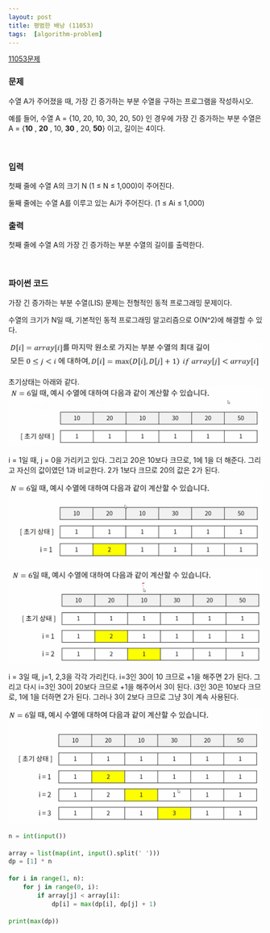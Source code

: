 ```yaml
---
layout: post
title: 평범한 배낭 (11053)
tags:  [algorithm-problem]
---
```


[11053문제](https://www.acmicpc.net/problem/11053)


### 문제
수열 A가 주어졌을 때, 가장 긴 증가하는 부분 수열을 구하는 프로그램을 작성하시오.

예를 들어, 수열 A = {10, 20, 10, 30, 20, 50} 인 경우에 가장 긴 증가하는 부분 수열은 A = {**10** , **20** , 10, **30** , 20, **50**} 이고, 길이는 4이다.

&nbsp;


### 입력
첫째 줄에 수열 A의 크기 N (1 ≤ N ≤ 1,000)이 주어진다.

둘째 줄에는 수열 A를 이루고 있는 Ai가 주어진다. (1 ≤ Ai ≤ 1,000)
&nbsp;

### 출력
첫째 줄에 수열 A의 가장 긴 증가하는 부분 수열의 길이를 출력한다.



&nbsp;

### 파이썬 코드
가장 긴 증가하는 부분 수열(LIS) 문제는 전형적인 동적 프로그래밍 문제이다.

수열의 크기가 N일 때, 기본적인 동적 프로그래밍 알고리즘으로 O(N^2)에 해결할 수 있다.

![Alt text](/public/post/2020_01_14_11053/howto_1.png)

초기상태는 아래와 같다.
![Alt text](/public/post/2020_01_14_11053/howto_2.png)

i = 1일 때, j = 0을 가리키고 있다. 그리고 20은 10보다 크므로, 1에 1을 더 해준다. 그리고 자신의 값이였던 1과 비교한다. 2가 1보다 크므로 20의 값은 2가 된다.

![Alt text](/public/post/2020_01_14_11053/howto_3.png)

![Alt text](/public/post/2020_01_14_11053/howto_4.png)


i = 3일 때, j=1, 2,3을 각각 가리킨다. i=3인 30이 10 크므로 +1을 해주면 2가 된다. 그리고 다시 i=3인 30이 20보다 크므로 +1을 해주어서 3이 된다. i3인 30은 10보다 크므로, 1에 1을 더하면 2가 된다. 그러나 3이 2보다 크므로 그냥 3이 계속 사용된다.

![Alt text](/public/post/2020_01_14_11053/howto_5.png)


~~~python
n = int(input())

array = list(map(int, input().split(' ')))
dp = [1] * n

for i in range(1, n):
    for j in range(0, i):
        if array[j] < array[i]:
            dp[i] = max(dp[i], dp[j] + 1)

print(max(dp))
~~~
